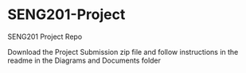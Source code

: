 # SENG201-Project
SENG201 Project Repo

Download the Project Submission zip file and follow instructions in the readme in the Diagrams and Documents folder
